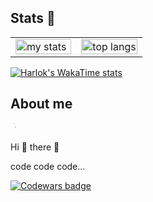 ## Stats 👋

<table>
  <tr>
    <td width="50%">
      <img alt="my stats" width="100%" src="https://github-readme-stats.vercel.app/api?username=renevajda1&show_icons=true&show=reviews,prs_merged,prs_merged_percentage&theme=darcula "/>
    </td>
    <td width="50%">
      <img alt="top langs" width="100%" src="https://github-readme-stats.vercel.app/api/top-langs/?username=renevajda1&layout=compact&langs_count=6&theme=darcula "/>
    </td>
  </tr>
</table>

[![Harlok's WakaTime stats](https://github-readme-stats.vercel.app/api/wakatime?username=ReneVajda1)](https://github.com/anuraghazra/github-readme-stats)
<br>

<div class="markdown-heading" dir="auto">
  <h2 class="heading-element" dir="auto">About me</h2>
  <a id="user-content-a-boat-me" class="anchor" aria-label="Permalink: A boat me" href="#a-boat-me">
    <svg class="octicon octicon-link" viewBox="0 0 16 16" version="1.1" width="16" height="16" aria-hidden="true">
      <path d="M7.775 3.275 1.25-1.25a.75.75 0 0 1 1.498.75v-1.042.018a.75.75 0 0 1-.018 1.042zM8.5 6.5a.75.75 0 1 1-1.5 0z"></path>
    </svg>
  </a>
</div>

<p dir="auto">Hi 👋 there 👋</p>
<p dir="auto">code code code...</p>

<a href="https://www.codewars.com/users/ReneVajda1" rel="nofollow">
  <img src="https://www.codewars.com/users/ReneVajda1/badges/small" alt="Codewars badge" data-canonical-src="https://www.codewars.com/users/ReneVajda1/badges/small" style="max-width: 100%;">
</a>
